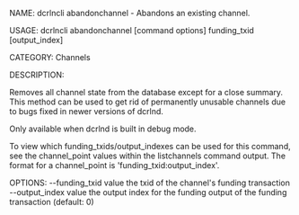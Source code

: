 NAME:
   dcrlncli abandonchannel - Abandons an existing channel.

USAGE:
   dcrlncli abandonchannel [command options] funding_txid [output_index]

CATEGORY:
   Channels

DESCRIPTION:
   
  Removes all channel state from the database except for a close
  summary. This method can be used to get rid of permanently unusable
  channels due to bugs fixed in newer versions of dcrlnd.

  Only available when dcrlnd is built in debug mode.

  To view which funding_txids/output_indexes can be used for this command,
  see the channel_point values within the listchannels command output.
  The format for a channel_point is 'funding_txid:output_index'.

OPTIONS:
   --funding_txid value  the txid of the channel's funding transaction
   --output_index value  the output index for the funding output of the funding transaction (default: 0)
   
